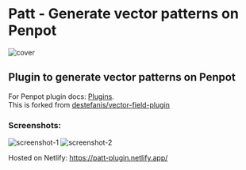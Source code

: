 # Patt - Generate vector patterns on Penpot
![cover](https://github.com/user-attachments/assets/9f9562ea-1c55-4be9-a46a-5615458c1952)


## Plugin to generate vector patterns on Penpot

For Penpot plugin docs: [Plugins](https://help.penpot.app/plugins/). <br>
This is forked from [destefanis/vector-field-plugin](https://github.com/destefanis/vector-field-plugin)

### Screenshots: 

![screenshot-1](https://github.com/user-attachments/assets/386460e0-4267-4c7e-85c8-b449558bdaf9)
![screenshot-2](https://github.com/user-attachments/assets/c8bed784-be3f-4f82-99a3-400e4cd1f6ed)


Hosted on Netlify: https://patt-plugin.netlify.app/ 
